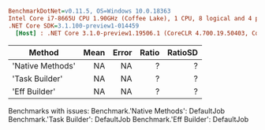 ``` ini

BenchmarkDotNet=v0.11.5, OS=Windows 10.0.18363
Intel Core i7-8665U CPU 1.90GHz (Coffee Lake), 1 CPU, 8 logical and 4 physical cores
.NET Core SDK=3.1.100-preview1-014459
  [Host] : .NET Core 3.1.0-preview1.19506.1 (CoreCLR 4.700.19.50403, CoreFX 4.700.19.50410), 64bit RyuJIT


```
|           Method | Mean | Error | Ratio | RatioSD |
|----------------- |-----:|------:|------:|--------:|
| &#39;Native Methods&#39; |   NA |    NA |     ? |       ? |
|   &#39;Task Builder&#39; |   NA |    NA |     ? |       ? |
|    &#39;Eff Builder&#39; |   NA |    NA |     ? |       ? |

Benchmarks with issues:
  Benchmark.'Native Methods': DefaultJob
  Benchmark.'Task Builder': DefaultJob
  Benchmark.'Eff Builder': DefaultJob
